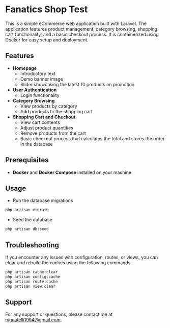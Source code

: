 # Fanatics Shop Test

This is a simple eCommerce web application built with Laravel. The application features product management, category browsing, shopping cart functionality, and a basic checkout process. It is containerized using Docker for easy setup and deployment.

## Features

- **Homepage**
  - Introductory text
  - Demo banner image
  - Slider showcasing the latest 10 products on promotion
- **User Authentication**
  - Login functionality
- **Category Browsing**
  - View products by category
  - Add products to the shopping cart
- **Shopping Cart and Checkout**
  - View cart contents
  - Adjust product quantities
  - Remove products from the cart
  - Basic checkout process that calculates the total and stores the order in the database

## Prerequisites

- **Docker** and **Docker Compose** installed on your machine

## Usage
- Run the database migrations

```bash
php artisan migrate
```
- Seed the database

```bash
php artisan db:seed
```

## Troubleshooting

If you encounter any issues with configuration, routes, or views, you can clear and rebuild the caches using the following commands:

```bash
php artisan cache:clear
php artisan config:cache
php artisan route:cache
php artisan view:clear
```

## Support

For any support or questions, please contact me at [pignatelli1994@gmail.com](mailto:pignatelli1994@gmail.com).

